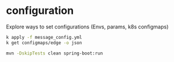 # configuration

Explore ways to set configurations (Envs, params, k8s configmaps)

```bash
k apply -f message_config.yml
k get configmaps/edge -o json

mvn -DskipTests clean spring-boot:run
```
